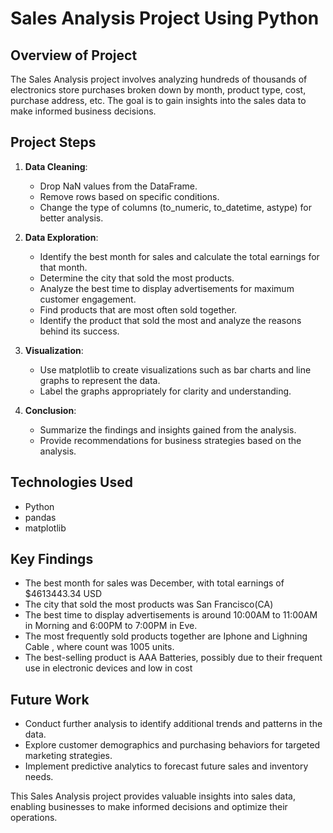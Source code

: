 # Sales Analysis Project Using Python 

## Overview of Project 
The Sales Analysis project involves analyzing hundreds of thousands of electronics store purchases broken down by month, product type, cost, purchase address, etc. The goal is to gain insights into the sales data to make informed business decisions.

## Project Steps
1. **Data Cleaning**:
   - Drop NaN values from the DataFrame.
   - Remove rows based on specific conditions.
   - Change the type of columns (to_numeric, to_datetime, astype) for better analysis.

2. **Data Exploration**:
   - Identify the best month for sales and calculate the total earnings for that month.
   - Determine the city that sold the most products.
   - Analyze the best time to display advertisements for maximum customer engagement.
   - Find products that are most often sold together.
   - Identify the product that sold the most and analyze the reasons behind its success.

3. **Visualization**:
   - Use matplotlib to create visualizations such as bar charts and line graphs to represent the data.
   - Label the graphs appropriately for clarity and understanding.

4. **Conclusion**:
   - Summarize the findings and insights gained from the analysis.
   - Provide recommendations for business strategies based on the analysis.

## Technologies Used
- Python
- pandas
- matplotlib

## Key Findings
- The best month for sales was December, with total earnings of $4613443.34 USD 
- The city that sold the most products was San Francisco(CA)
- The best time to display advertisements is around 10:00AM to 11:00AM in Morning and 6:00PM to 7:00PM in Eve.
- The most frequently sold products together are Iphone and Lighning Cable , where count was 1005 units.
- The best-selling product is AAA Batteries, possibly due to their frequent use in electronic devices and low in cost

## Future Work
- Conduct further analysis to identify additional trends and patterns in the data.
- Explore customer demographics and purchasing behaviors for targeted marketing strategies.
- Implement predictive analytics to forecast future sales and inventory needs.

This Sales Analysis project provides valuable insights into sales data, enabling businesses to make informed decisions and optimize their operations.
